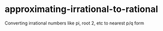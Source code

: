 # approximating-irrational-to-rational
Converting irrational numbers like pi, root 2, etc to nearest p/q form
